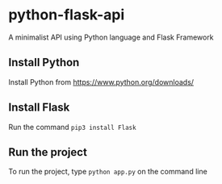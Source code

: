 # python-flask-api
A minimalist API using Python language and Flask Framework

## Install Python
Install Python from https://www.python.org/downloads/

## Install Flask
Run the command `pip3 install Flask`

## Run the project
To run the project, type `python app.py` on the command line